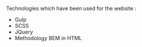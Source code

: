 Technologies which have been used for the website :
 - Gulp
 - SCSS
 - JQuery
 - Methodology BEM in HTML
